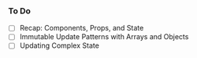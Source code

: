 ### To Do

- [ ] Recap: Components, Props, and State
- [ ] Immutable Update Patterns with Arrays and Objects
- [ ] Updating Complex State
